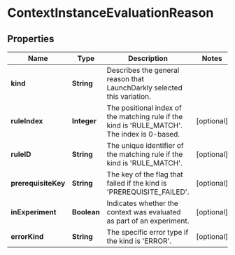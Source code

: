 

# ContextInstanceEvaluationReason


## Properties

| Name | Type | Description | Notes |
|------------ | ------------- | ------------- | -------------|
|**kind** | **String** | Describes the general reason that LaunchDarkly selected this variation. |  |
|**ruleIndex** | **Integer** | The positional index of the matching rule if the kind is &#39;RULE_MATCH&#39;. The index is 0-based. |  [optional] |
|**ruleID** | **String** | The unique identifier of the matching rule if the kind is &#39;RULE_MATCH&#39;. |  [optional] |
|**prerequisiteKey** | **String** | The key of the flag that failed if the kind is &#39;PREREQUISITE_FAILED&#39;. |  [optional] |
|**inExperiment** | **Boolean** | Indicates whether the context was evaluated as part of an experiment. |  [optional] |
|**errorKind** | **String** | The specific error type if the kind is &#39;ERROR&#39;. |  [optional] |



